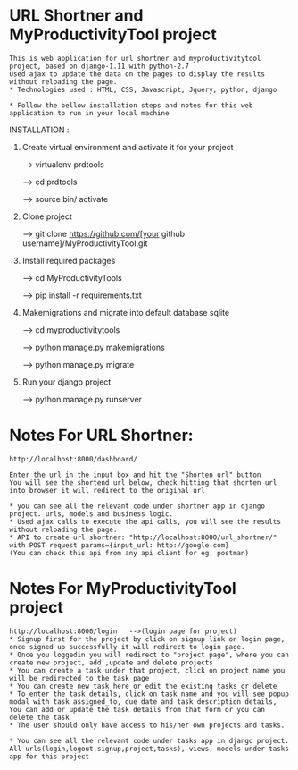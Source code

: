 # URL Shortner and MyProductivityTool project

    This is web application for url shortner and myproductivitytool project, based on django-1.11 with python-2.7
    Used ajax to update the data on the pages to display the results without reloading the page.
    * Technologies used : HTML, CSS, Javascript, Jquery, python, django

    * Follow the bellow installation steps and notes for this web application to run in your local machine


INSTALLATION :

1. Create virtual environment and activate it for your project

    --> virtualenv prdtools

    --> cd prdtools

    --> source bin/ activate

2. Clone project

    --> git clone https://github.com/[your github username]/MyProductivityTool.git

3. Install required packages

    --> cd MyProductivityTools

    --> pip install -r requirements.txt

4. Makemigrations and migrate into default database sqlite

    --> cd myproductivitytools

    --> python manage.py makemigrations

    --> python manage.py migrate

5. Run your django project

    --> python manage.py runserver

# Notes For URL Shortner:

    http://localhost:8000/dashboard/

    Enter the url in the input box and hit the "Shorten url" button
    You will see the shortend url below, check hitting that shorten url into browser it will redirect to the original url

    * you can see all the relevant code under shortner app in django project. urls, models and business logic.
    * Used ajax calls to execute the api calls, you will see the results without reloading the page. 
    * API to create url shortner: "http://localhost:8000/url_shortner/" with POST request params={input_url: http://google.com}
    (You can check this api from any api client for eg. postman) 

# Notes For MyProductivityTool project

    http://localhost:8000/login   -->(login page for project)
    * Signup first for the project by click on signup link on login page, once signed up successfully it will redirect to login page.
    * Once you loggedin you will redirect to "project page", where you can create new project, add ,update and delete projects
    * You can create a task under that project, click on project name you will be redirected to the task page
    * You can create new task here or edit the existing tasks or delete
    * To enter the task details, click on task name and you will see popup modal with task assigned_to, due date and task description details, You can add or update the task details from that form or you can delete the task
    * The user should only have access to his/her own projects and tasks.

    * You can see all the relevant code under tasks app in django project.
    All urls(login,logout,signup,project,tasks), views, models under tasks app for this project